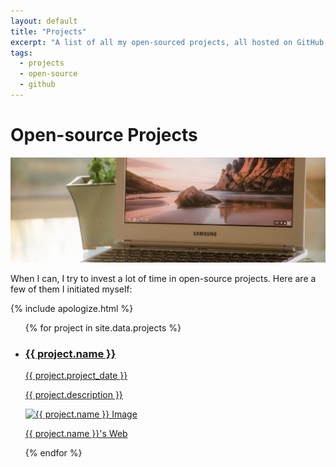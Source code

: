 ```yaml
---
layout: default
title: "Projects"
excerpt: "A list of all my open-sourced projects, all hosted on GitHub. Fair warning: some of them are not maintained anymore."
tags:
  - projects
  - open-source
  - github
---
```


# Open-source Projects

<img src="/images/banners/coding.jpg" alt="Photography by Alexandra Lucas" />

When I can, I try to invest a lot of time in open-source projects. Here are a few of them I initiated myself:

{% include apologize.html %}

<ul class="list">
{% for project in site.data.projects %}
  <li class="list__item">
    <a href="/projects/{{ project.project_url }}"> 
        <h3 class="home-section__h3">{{ project.name }}</h3>
        <time class="home-section__date" datetime="{{ project.date | date: "%Y-%m-%d" }}">{{ project.project_date }}</time>
        <p>{{ project.description }}</p>
        <img class="portrait--small" src="{{ project.image_url }}" alt="{{ project.name }} Image"/>
      </a>
      <p>
        <a href="{{ project.project_web }}" target="_blank">{{ project.name }}'s Web</a>
      </p>
  </li>
{% endfor %}
